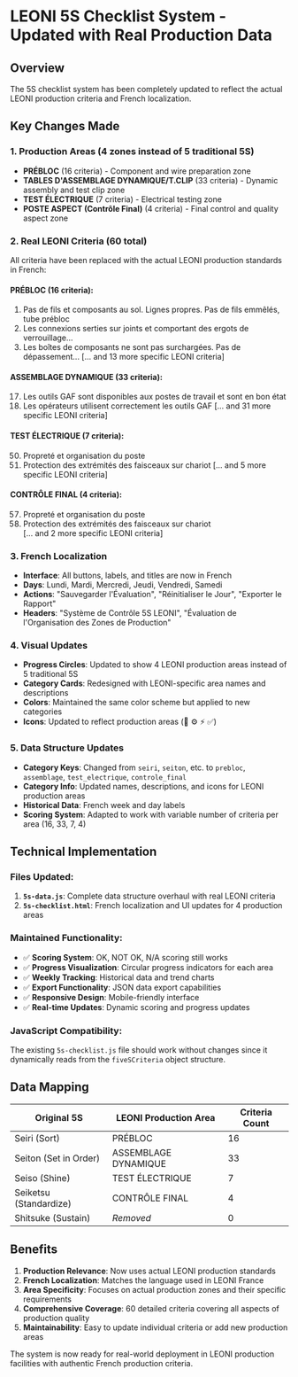 # LEONI 5S Checklist System - Updated with Real Production Data

## Overview
The 5S checklist system has been completely updated to reflect the actual LEONI production criteria and French localization.

## Key Changes Made

### 1. **Production Areas (4 zones instead of 5 traditional 5S)**
- **PRÉBLOC** (16 criteria) - Component and wire preparation zone
- **TABLES D'ASSEMBLAGE DYNAMIQUE/T.CLIP** (33 criteria) - Dynamic assembly and test clip zone  
- **TEST ÉLECTRIQUE** (7 criteria) - Electrical testing zone
- **POSTE ASPECT (Contrôle Final)** (4 criteria) - Final control and quality aspect zone

### 2. **Real LEONI Criteria (60 total)**
All criteria have been replaced with the actual LEONI production standards in French:

#### PRÉBLOC (16 criteria):
1. Pas de fils et composants au sol. Lignes propres. Pas de fils emmêlés, tube prébloc
2. Les connexions serties sur joints et comportant des ergots de verrouillage...
3. Les boîtes de composants ne sont pas surchargées. Pas de dépassement...
[... and 13 more specific LEONI criteria]

#### ASSEMBLAGE DYNAMIQUE (33 criteria):
17. Les outils GAF sont disponibles aux postes de travail et sont en bon état
18. Les opérateurs utilisent correctement les outils GAF
[... and 31 more specific LEONI criteria]

#### TEST ÉLECTRIQUE (7 criteria):
50. Propreté et organisation du poste
51. Protection des extrémités des faisceaux sur chariot
[... and 5 more specific LEONI criteria]

#### CONTRÔLE FINAL (4 criteria):
57. Propreté et organisation du poste
58. Protection des extrémités des faisceaux sur chariot  
[... and 2 more specific LEONI criteria]

### 3. **French Localization**
- **Interface**: All buttons, labels, and titles are now in French
- **Days**: Lundi, Mardi, Mercredi, Jeudi, Vendredi, Samedi
- **Actions**: "Sauvegarder l'Évaluation", "Réinitialiser le Jour", "Exporter le Rapport"
- **Headers**: "Système de Contrôle 5S LEONI", "Évaluation de l'Organisation des Zones de Production"

### 4. **Visual Updates**
- **Progress Circles**: Updated to show 4 LEONI production areas instead of 5 traditional 5S
- **Category Cards**: Redesigned with LEONI-specific area names and descriptions
- **Colors**: Maintained the same color scheme but applied to new categories
- **Icons**: Updated to reflect production areas (🔧 ⚙️ ⚡ ✅)

### 5. **Data Structure Updates**
- **Category Keys**: Changed from `seiri`, `seiton`, etc. to `prebloc`, `assemblage`, `test_electrique`, `controle_final`
- **Category Info**: Updated names, descriptions, and icons for LEONI production areas
- **Historical Data**: French week and day labels
- **Scoring System**: Adapted to work with variable number of criteria per area (16, 33, 7, 4)

## Technical Implementation

### Files Updated:
1. **`5s-data.js`**: Complete data structure overhaul with real LEONI criteria
2. **`5s-checklist.html`**: French localization and UI updates for 4 production areas

### Maintained Functionality:
- ✅ **Scoring System**: OK, NOT OK, N/A scoring still works
- ✅ **Progress Visualization**: Circular progress indicators for each area
- ✅ **Weekly Tracking**: Historical data and trend charts
- ✅ **Export Functionality**: JSON data export capabilities
- ✅ **Responsive Design**: Mobile-friendly interface
- ✅ **Real-time Updates**: Dynamic scoring and progress updates

### JavaScript Compatibility:
The existing `5s-checklist.js` file should work without changes since it dynamically reads from the `fiveSCriteria` object structure.

## Data Mapping

| Original 5S | LEONI Production Area | Criteria Count |
|-------------|----------------------|----------------|
| Seiri (Sort) | PRÉBLOC | 16 |
| Seiton (Set in Order) | ASSEMBLAGE DYNAMIQUE | 33 |
| Seiso (Shine) | TEST ÉLECTRIQUE | 7 |
| Seiketsu (Standardize) | CONTRÔLE FINAL | 4 |
| Shitsuke (Sustain) | *Removed* | 0 |

## Benefits

1. **Production Relevance**: Now uses actual LEONI production standards
2. **French Localization**: Matches the language used in LEONI France
3. **Area Specificity**: Focuses on actual production zones and their specific requirements
4. **Comprehensive Coverage**: 60 detailed criteria covering all aspects of production quality
5. **Maintainability**: Easy to update individual criteria or add new production areas

The system is now ready for real-world deployment in LEONI production facilities with authentic French production criteria.
